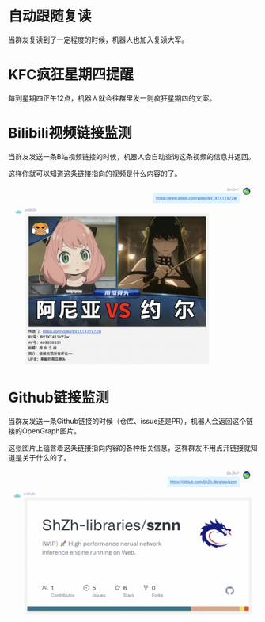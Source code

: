 # 自动跟随复读

当群友复读到了一定程度的时候，机器人也加入复读大军。



# KFC疯狂星期四提醒

每到星期四正午12点，机器人就会往群里发一则疯狂星期四的文案。



# Bilibili视频链接监测

当群友发送一条B站视频链接的时候，机器人会自动查询这条视频的信息并返回。

这样你就可以知道这条链接指向的视频是什么内容的了。

![bilibili](../assets/docs/bilibili.png)



# Github链接监测

当群友发送一条Github链接的时候（仓库、issue还是PR），机器人会返回这个链接的OpenGraph图片。

这张图片上蕴含着这条链接指向内容的各种相关信息，这样群友不用点开链接就知道是关于什么的了。

![github](../assets/docs/github.png)